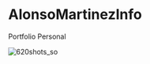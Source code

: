 # AlonsoMartinezInfo
Portfolio Personal

![620shots_so](https://github.com/AlonsoMartinez8/AlonsoMartinezInfo/assets/117280599/f975d308-f424-45cd-b5d0-1fb3b8842f80)
